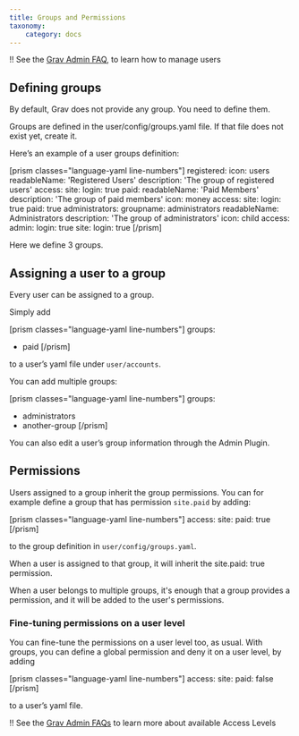 ```yaml
---
title: Groups and Permissions
taxonomy:
    category: docs
---
```


!! See the [Grav Admin FAQ](https://learn.getgrav.org/admin-panel/faq#adding-and-managing-users), to learn how to manage users

## Defining groups

By default, Grav does not provide any group. You need to define them.

Groups are defined in the user/config/groups.yaml file. If that file does not exist yet, create it.

Here’s an example of a user groups definition:

[prism classes="language-yaml line-numbers"]
registered:
  icon: users
  readableName: 'Registered Users'
  description: 'The group of registered users'
  access:
    site:
      login: true
paid:
  readableName: 'Paid Members'
  description: 'The group of paid members'
  icon: money
  access:
    site:
      login: true
      paid: true
administrators:
  groupname: administrators
  readableName: Administrators
  description: 'The group of administrators'
  icon: child
  access:
    admin:
      login: true
    site:
      login: true
[/prism]

Here we define 3 groups.

## Assigning a user to a group

Every user can be assigned to a group.

Simply add

[prism classes="language-yaml line-numbers"]
groups: 
  - paid
[/prism]

to a user’s yaml file under `user/accounts`.

You can add multiple groups:

[prism classes="language-yaml line-numbers"]
groups:
  - administrators
  - another-group
[/prism]

You can also edit a user’s group information through the Admin Plugin.

## Permissions

Users assigned to a group inherit the group permissions. You can for example define a group that has permission `site.paid` by adding:

[prism classes="language-yaml line-numbers"]
  access:
    site:
      paid: true
[/prism]

to the group definition in `user/config/groups.yaml`.

When a user is assigned to that group, it will inherit the site.paid: true permission.

When a user belongs to multiple groups, it's enough that a group provides a permission, and it will be added to the user's permissions.

### Fine-tuning permissions on a user level

You can fine-tune the permissions on a user level too, as usual. With groups, you can define a global permission and deny it on a user level, by adding

[prism classes="language-yaml line-numbers"]
  access:
    site:
      paid: false
[/prism]

to a user’s yaml file.

!! See the [Grav Admin FAQs](https://learn.getgrav.org/16/admin-panel/faq#managing-acl) to learn more about available Access Levels
